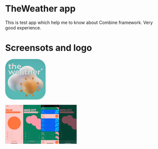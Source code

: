 # TheWeather app

This is test app which help me to know about Combine framework. Very good experience.

# Screensots and logo

<img src="./WeatherApplication/screenshots/logo.png" alt="screenshot4" style="zoom: 65%;" height="200" />

<img src="./WeatherApplication/screenshots/screenshot1.jpg" alt="screenshot1" style="zoom: 25%;" height="500" /><img src="./WeatherApplication/screenshots/screenshot2.jpg" alt="screenshot2" style="zoom: 25%;" height="500" /><img src="./WeatherApplication/screenshots/screenshot3.jpg" alt="screenshot3" style="zoom: 25%;" height="500" /><img src="./WeatherApplication/screenshots/screenshot4.jpg" alt="screenshot4" style="zoom: 25%;" height="500" />




